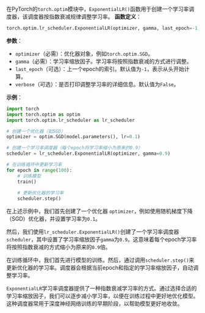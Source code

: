 在PyTorch的`torch.optim`模块中，`ExponentialLR()`函数用于创建一个学习率调度器，该调度器按指数衰减规律调整学习率。
**函数定义**：
```python
torch.optim.lr_scheduler.ExponentialLR(optimizer, gamma, last_epoch=-1, verbose=False)
```
**参数**：
- `optimizer`（必需）：优化器对象，例如`torch.optim.SGD`。
- `gamma`（必需）：学习率缩放因子。学习率将按照指数衰减的方式进行调整。
- `last_epoch`（可选）：上一个epoch的索引。默认值为`-1`，表示从头开始计算。
- `verbose`（可选）：是否打印调整学习率的详细信息。默认值为`False`。

**示例**：
```python
import torch
import torch.optim as optim
import torch.optim.lr_scheduler as lr_scheduler

# 创建一个优化器（如SGD）
optimizer = optim.SGD(model.parameters(), lr=0.1)

# 创建一个学习率调度器（每个epoch将学习率缩小为原来的0.9）
scheduler = lr_scheduler.ExponentialLR(optimizer, gamma=0.9)

# 在训练循环中更新学习率
for epoch in range(100):
    # 训练模型
    train()
    
    # 更新优化器的学习率
    scheduler.step()
```

在上述示例中，我们首先创建了一个优化器 `optimizer`，例如使用随机梯度下降（SGD）优化器，并设置学习率为`0.1`。

然后，我们使用`lr_scheduler.ExponentialLR()`创建了一个学习率调度器 `scheduler`，其中设置了学习率缩放因子`gamma`为`0.9`。这意味着每个epoch学习率将按照指数衰减的方式缩小为原来的`0.9`倍。

在训练循环中，我们首先进行模型的训练。然后，通过调用`scheduler.step()`来更新优化器的学习率。调度器会根据当前epoch和指定的学习率缩放因子，自动调整学习率。

`ExponentialLR`学习率调度器提供了一种指数衰减学习率的方式。通过选择合适的学习率缩放因子，我们可以逐步减小学习率，以便在训练过程中更好地优化模型。这种调度器常用于深度神经网络训练的早期阶段，以帮助模型更好地收敛。